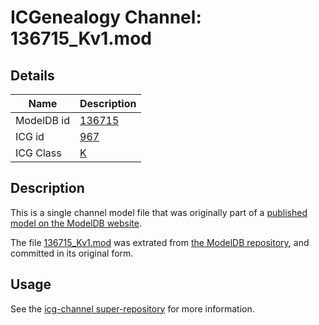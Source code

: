 # ICGenealogy Channel: 136715\_Kv1.mod

## Details

Name | Description
---- | -----------
ModelDB id | [136715](http://senselab.med.yale.edu/ModelDB/ShowModel.cshtml?model=136715)
ICG id | [967](http://icg.neurotheory.ox.ac.uk/channels/1/967)
ICG Class | [K](http://icg.neurotheory.ox.ac.uk/channels/1)

## Description

This is a single channel model file that was originally part of a [published model on the ModelDB website](http://senselab.med.yale.edu/mModelDB/ShowModel.cshtml?model=136715).

The file [136715\_Kv1.mod](136715_Kv1.mod) was extrated from [the ModelDB repository](http://senselab.med.yale.edu/ModelDB/ShowModel.cshtml?model=136715), and committed in its original form.

## Usage

See the [icg-channel super-repository](https://github.com/icgenealogy/icg-channels) for more information.